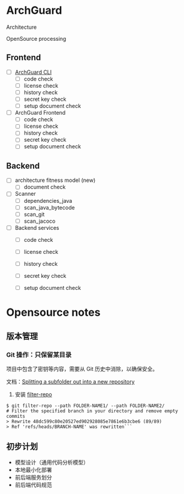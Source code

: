 # ArchGuard

Architecture

OpenSource processing

## Frontend

- [ ] [ArchGuard CLI](https://github.com/archguard/arch-guard-cli)
   - [ ] code check
   - [ ] license check
   - [ ] history check
   - [ ] secret key check
   - [ ] setup document check
- [ ] ArchGuard Frontend
   - [ ] code check
   - [ ] license check
   - [ ] history check
   - [ ] secret key check
   - [ ] setup document check

## Backend

- [ ] architecture fitness model (new)
   - [ ] document check
- [ ] Scanner
   - [ ] dependencies_java
   - [ ] scan_java_bytecode
   - [ ] scan_git  
   - [ ] scan_jacoco 
- [ ] Backend services
   - [ ] code check
   - [ ] license check
   - [ ] history check
   - [ ] secret key check
   - [ ] setup document check


# Opensource notes

## 版本管理

### Git 操作：只保留某目录

项目中包含了密钥等内容，需要从 Git 历史中消除，以确保安全。

文档：[Splitting a subfolder out into a new repository](https://docs.github.com/en/get-started/using-git/splitting-a-subfolder-out-into-a-new-repository)

1. 安装 [filter-repo](https://github.com/newren/git-filter-repo/blob/main/INSTALL.md)

```
$ git filter-repo --path FOLDER-NAME1/ --path FOLDER-NAME2/
# Filter the specified branch in your directory and remove empty commits
> Rewrite 48dc599c80e20527ed902928085e7861e6b3cbe6 (89/89)
> Ref 'refs/heads/BRANCH-NAME' was rewritten```
```

## 初步计划
- 模型设计（通用代码分析模型）
- 本地最小化部署
- 前后端服务划分
- 前后端代码规范




